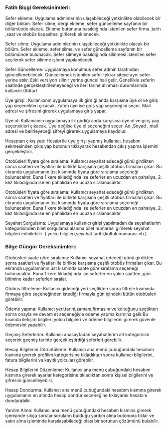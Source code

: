 ### Fatih Biçgi Gereksinimleri:

Sefer ekleme: Uygulama adminlerinin ulaşabileceği yetkinlikte olabilecek bir diğer bölüm. Sefer silme, dergi ekleme, sefer güncelleme sayfanın bir bölümünde olacak. Ekleme butonuna basıldığında istenilen sefer firma ,tarih ,saat ve otobüs kapasitesi girilerek eklenecek.

Sefer silme: Uygulama adminlerinin ulaşabileceği yetkinlikte olacak bir bölüm. Sefer ekleme, sefer silme, ve sefer güncelleme sayfanın bir bölümünde bulunacak. Sefer silmeye basıldığında silinmesi istenilen sefer seçilerek sefer silinme işlemi yapılabilecek.

Sefer Güncelleme: Uygulamaya konulmuş sefer admin tarafından güncellenebilecek. Güncellemek istenilen sefer tekrar siteye aynı sefer yerine atılır. Eski versiyon silinir yerine güncel hali gelir. Genellikle seferin saatinde gerçekleştirilemeyeceği ve ileri tarihe alınması durumlarında kullanılır.(Rötar)

Üye girişi : Kullanıcının uygulamaya ilk girdiği anda karşısına üye ol ve giriş yap seçenekleri çıkacak. Zaten üye ise giriş yap seçeneğini seçer. Mail adresi ve şifresini girerek uygulamaya giriş yapar.

Üye ol: Kullanıcının uygulamaya ilk girdiği anda karşısına üye ol ve giriş yap seçenekleri çıkacak. Üye değilse üye ol seçeneğini seçer. Ad ,Soyad , mail adresi ve belirleyeceği şifreyi girerek uygulamaya kaydolur.

Hesaptan çıkış yap: Hesabı ile üye girişi yapmış kullanıcı, hesabım sekmesinden çıkış yap butonun tıklayarak hesabından çıkış yapma işlemini gerçekleştirir.

Otobüsleri fiyata göre sıralama: Kullanıcı seyahat edeceği günü girdikten sonra saatleri ve fiyatları ile birlikte karşısına çeşitli otobüs firmaları çıkar. Bu ekranda uygulamanın üst kısmında fiyata göre sıralama seçeneği bulunacaktır. Buna 1 kere tıkladığında ise seferler en ucuzdan en pahalıya, 2. kez tıkladığında ise en pahalıdan en ucuza sıralanacaktır.

Otobüsleri fiyata göre sıralama: Kullanıcı seyahat edeceği günü girdikten sonra saatleri ve fiyatları ile birlikte karşısına çeşitli otobüs firmaları çıkar. Bu ekranda uygulamanın üst kısmında fiyata göre sıralama seçeneği bulunacaktır. Buna 1 kere tıkladığında ise seferler en ucuzdan en pahalıya, 2. kez tıkladığında ise en pahalıdan en ucuza sıralanacaktır

Seyahat Sorgulama: Uygulamaya kullanıcı girişi yapılmadan da seyahatlerim kategorisinden bilet sorgulama alanına bilet numarası girilerek seyahat bilgileri edinilebilir .( yolcu bilgileri,seyahat tarihi,koltuk numarası vb.)


### Bilge Güngör Gereksinimleri:

Otobüsleri saate göre sıralama: Kullanıcı seyahat edeceği günü girdikten sonra saatleri ve fiyatları ile birlikte karşısına çeşitli otobüs firmaları çıkar. Bu ekranda uygulamanın üst kısmında saate göre sıralama seçeneği bulunacaktır. Buna 1 kere tıkladığında ise seferler en yakın saatten ,gün bitimine kadar seferleri sıralar.


Otobüs filtreleme: Kullanıcı gideceği yeri seçtikten sonra filtrele kısmında firmaya göre seçeneğinden istediği firmayla gün içindeki bütün otobüsleri görebilir.

Ödeme yapma: Kullanıcı yeri,tarihi,zamanı,firmasını ve koltuğunu seçtikten sonra onayla ve devam et seçeneğiyle ödeme yapma kısmına gelir.Bu kısımda iletişim bilgileri,yolcu bilgileri ve ödeme bilgilerini girerek güvenle ödemesini yapabilir.

Geçmiş Seferlerim: Kullanıcı anasayfadan seyahatlerim alt kategorisini seçerek geçmiş tarihte gerçekleştirdiği seferleri görebilir.

Hesap Bilgilerini Görüntüleme: Kullanıcı ana menü çubuğundaki hesabım kısmına girerek profilim kategorisine tıkladıktan sonra kullanıcı bilgilerini, fatura bilgilerini ve kayıtlı yolcuları görebilir.

Hesap Bilgilerini Düzenleme: Kullanıcı ana menü çubuğundaki hesabım kısmına girerek ayarlar kategorisine tıkladıktan sonra kişisel bilgilerini ve şifresini güncelleyebilir.

Hesap Dondurma: Kullanıcı ana menü çubuğundaki hesabım kısmına girerek uygulamanın en altında hesap dondur seçeneğine tıklayarak hesabını dondurabilir.

Yardım Alma: Kullanıcı ana menü çubuğundaki hesabım kısmına girerek içerisinde sıkça sorular soruların bulduğu yardım alma butonuna tıklar ve satın alma işleminde karşılaşabileceği olası bir sorunun çözümünü bulabilir.
